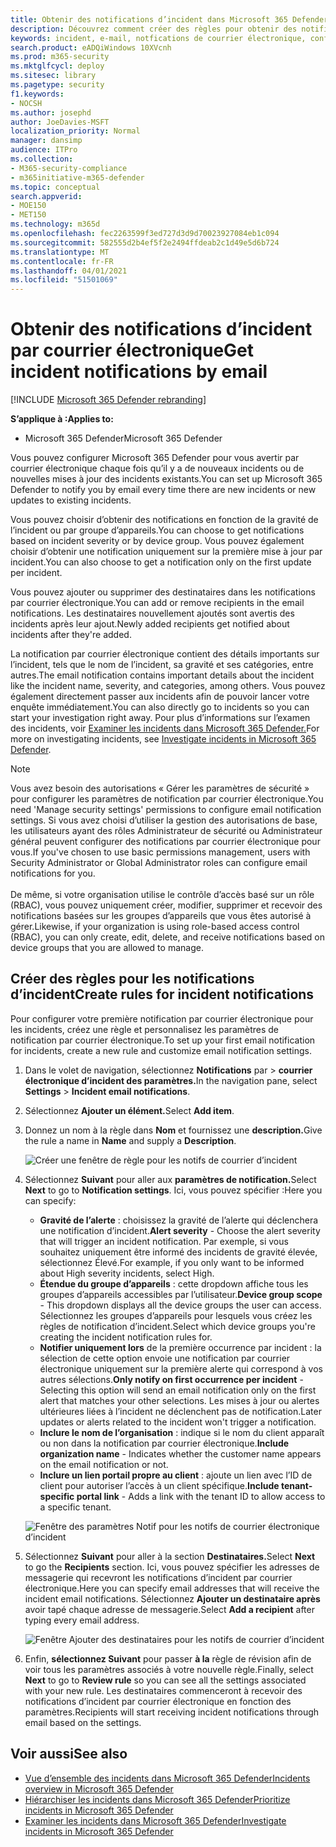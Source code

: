 ```yaml
---
title: Obtenir des notifications d’incident dans Microsoft 365 Defender
description: Découvrez comment créer des règles pour obtenir des notifications par courrier électronique pour les incidents dans Microsoft 365 Defender
keywords: incident, e-mail, notfications de courrier électronique, configurer, utilisateurs, boîte aux lettres, courrier électronique, incidents
search.product: eADQiWindows 10XVcnh
ms.prod: m365-security
ms.mktglfcycl: deploy
ms.sitesec: library
ms.pagetype: security
f1.keywords:
- NOCSH
ms.author: josephd
author: JoeDavies-MSFT
localization_priority: Normal
manager: dansimp
audience: ITPro
ms.collection:
- M365-security-compliance
- m365initiative-m365-defender
ms.topic: conceptual
search.appverid:
- MOE150
- MET150
ms.technology: m365d
ms.openlocfilehash: fec2263599f3ed727d3d9d70023927084eb1c094
ms.sourcegitcommit: 582555d2b4ef5f2e2494ffdeab2c1d49e5d6b724
ms.translationtype: MT
ms.contentlocale: fr-FR
ms.lasthandoff: 04/01/2021
ms.locfileid: "51501069"
---
```

# <a name="get-incident-notifications-by-email"></a><span data-ttu-id="5e4c6-104">Obtenir des notifications d’incident par courrier électronique</span><span class="sxs-lookup"><span data-stu-id="5e4c6-104">Get incident notifications by email</span></span>

[!INCLUDE [Microsoft 365 Defender rebranding](../includes/microsoft-defender.md)]


<span data-ttu-id="5e4c6-105">**S’applique à :**</span><span class="sxs-lookup"><span data-stu-id="5e4c6-105">**Applies to:**</span></span>
- <span data-ttu-id="5e4c6-106">Microsoft 365 Defender</span><span class="sxs-lookup"><span data-stu-id="5e4c6-106">Microsoft 365 Defender</span></span>

<span data-ttu-id="5e4c6-107">Vous pouvez configurer Microsoft 365 Defender pour vous avertir par courrier électronique chaque fois qu’il y a de nouveaux incidents ou de nouvelles mises à jour des incidents existants.</span><span class="sxs-lookup"><span data-stu-id="5e4c6-107">You can set up Microsoft 365 Defender to notify you by email every time there are new incidents or new updates to existing incidents.</span></span> 

<span data-ttu-id="5e4c6-108">Vous pouvez choisir d’obtenir des notifications en fonction de la gravité de l’incident ou par groupe d’appareils.</span><span class="sxs-lookup"><span data-stu-id="5e4c6-108">You can choose to get notifications based on incident severity or by device group.</span></span> <span data-ttu-id="5e4c6-109">Vous pouvez également choisir d’obtenir une notification uniquement sur la première mise à jour par incident.</span><span class="sxs-lookup"><span data-stu-id="5e4c6-109">You can also choose to get a notification only on the first update per incident.</span></span>

<span data-ttu-id="5e4c6-110">Vous pouvez ajouter ou supprimer des destinataires dans les notifications par courrier électronique.</span><span class="sxs-lookup"><span data-stu-id="5e4c6-110">You can add or remove recipients in the email notifications.</span></span> <span data-ttu-id="5e4c6-111">Les destinataires nouvellement ajoutés sont avertis des incidents après leur ajout.</span><span class="sxs-lookup"><span data-stu-id="5e4c6-111">Newly added recipients get notified about incidents after they're added.</span></span> 

<span data-ttu-id="5e4c6-112">La notification par courrier électronique contient des détails importants sur l’incident, tels que le nom de l’incident, sa gravité et ses catégories, entre autres.</span><span class="sxs-lookup"><span data-stu-id="5e4c6-112">The email notification contains important details about the incident like the incident name, severity, and categories, among others.</span></span> <span data-ttu-id="5e4c6-113">Vous pouvez également directement passer aux incidents afin de pouvoir lancer votre enquête immédiatement.</span><span class="sxs-lookup"><span data-stu-id="5e4c6-113">You can also directly go to incidents so you can start your investigation right away.</span></span> <span data-ttu-id="5e4c6-114">Pour plus d’informations sur l’examen des incidents, voir [Examiner les incidents dans Microsoft 365 Defender.](./investigate-incidents.md)</span><span class="sxs-lookup"><span data-stu-id="5e4c6-114">For more on investigating incidents, see [Investigate incidents in Microsoft 365 Defender](./investigate-incidents.md).</span></span>

>[!NOTE]
><span data-ttu-id="5e4c6-115">Vous avez besoin des autorisations « Gérer les paramètres de sécurité » pour configurer les paramètres de notification par courrier électronique.</span><span class="sxs-lookup"><span data-stu-id="5e4c6-115">You need 'Manage security settings' permissions to configure email notification settings.</span></span> <span data-ttu-id="5e4c6-116">Si vous avez choisi d’utiliser la gestion des autorisations de base, les utilisateurs ayant des rôles Administrateur de sécurité ou Administrateur général peuvent configurer des notifications par courrier électronique pour vous.</span><span class="sxs-lookup"><span data-stu-id="5e4c6-116">If you've chosen to use basic permissions management, users with Security Administrator or Global Administrator roles can configure email notifications for you.</span></span> <br> <br>
<span data-ttu-id="5e4c6-117">De même, si votre organisation utilise le contrôle d’accès basé sur un rôle (RBAC), vous pouvez uniquement créer, modifier, supprimer et recevoir des notifications basées sur les groupes d’appareils que vous êtes autorisé à gérer.</span><span class="sxs-lookup"><span data-stu-id="5e4c6-117">Likewise, if your organization is using role-based access control (RBAC), you can only create, edit, delete, and receive notifications based on device groups that you are allowed to manage.</span></span>

## <a name="create-rules-for-incident-notifications"></a><span data-ttu-id="5e4c6-118">Créer des règles pour les notifications d’incident</span><span class="sxs-lookup"><span data-stu-id="5e4c6-118">Create rules for incident notifications</span></span>

<span data-ttu-id="5e4c6-119">Pour configurer votre première notification par courrier électronique pour les incidents, créez une règle et personnalisez les paramètres de notification par courrier électronique.</span><span class="sxs-lookup"><span data-stu-id="5e4c6-119">To set up your first email notification for incidents, create a new rule and customize email notification settings.</span></span>

1. <span data-ttu-id="5e4c6-120">Dans le volet de navigation, sélectionnez **Notifications** par  >  **courrier électronique d’incident des paramètres.**</span><span class="sxs-lookup"><span data-stu-id="5e4c6-120">In the navigation pane, select **Settings** > **Incident email notifications**.</span></span>
2. <span data-ttu-id="5e4c6-121">Sélectionnez **Ajouter un élément.**</span><span class="sxs-lookup"><span data-stu-id="5e4c6-121">Select **Add item**.</span></span>
3. <span data-ttu-id="5e4c6-122">Donnez un nom à la règle dans **Nom** et fournissez une **description.**</span><span class="sxs-lookup"><span data-stu-id="5e4c6-122">Give the rule a name in **Name** and supply a **Description**.</span></span>

    ![Créer une fenêtre de règle pour les notifs de courrier d’incident](../../media/incidentemailnotif1.png) 
4. <span data-ttu-id="5e4c6-124">Sélectionnez **Suivant** pour aller aux **paramètres de notification.**</span><span class="sxs-lookup"><span data-stu-id="5e4c6-124">Select **Next** to go to **Notification settings**.</span></span> <span data-ttu-id="5e4c6-125">Ici, vous pouvez spécifier :</span><span class="sxs-lookup"><span data-stu-id="5e4c6-125">Here you can specify:</span></span>
    - <span data-ttu-id="5e4c6-126">**Gravité de l’alerte** : choisissez la gravité de l’alerte qui déclenchera une notification d’incident.</span><span class="sxs-lookup"><span data-stu-id="5e4c6-126">**Alert severity** - Choose the alert severity that will trigger an incident notification.</span></span> <span data-ttu-id="5e4c6-127">Par exemple, si vous souhaitez uniquement être informé des incidents de gravité élevée, sélectionnez Élevé.</span><span class="sxs-lookup"><span data-stu-id="5e4c6-127">For example, if you only want to be informed about High severity incidents, select High.</span></span>
    - <span data-ttu-id="5e4c6-128">**Étendue du groupe d’appareils** : cette dropdown affiche tous les groupes d’appareils accessibles par l’utilisateur.</span><span class="sxs-lookup"><span data-stu-id="5e4c6-128">**Device group scope** - This dropdown displays all the device groups the user can access.</span></span> <span data-ttu-id="5e4c6-129">Sélectionnez les groupes d’appareils pour lesquels vous créez les règles de notification d’incident.</span><span class="sxs-lookup"><span data-stu-id="5e4c6-129">Select which device groups you're creating the incident notification rules for.</span></span>
    - <span data-ttu-id="5e4c6-130">**Notifier uniquement lors** de la première occurrence par incident : la sélection de cette option envoie une notification par courrier électronique uniquement sur la première alerte qui correspond à vos autres sélections.</span><span class="sxs-lookup"><span data-stu-id="5e4c6-130">**Only notify on first occurrence per incident** - Selecting this option will send an email notification only on the first alert that matches your other selections.</span></span> <span data-ttu-id="5e4c6-131">Les mises à jour ou alertes ultérieures liées à l’incident ne déclenchent pas de notification.</span><span class="sxs-lookup"><span data-stu-id="5e4c6-131">Later updates or alerts related to the incident won't trigger a notification.</span></span>
    - <span data-ttu-id="5e4c6-132">**Inclure le nom de l’organisation** : indique si le nom du client apparaît ou non dans la notification par courrier électronique.</span><span class="sxs-lookup"><span data-stu-id="5e4c6-132">**Include organization name** - Indicates whether the customer name appears on the email notification or not.</span></span>
    - <span data-ttu-id="5e4c6-133">**Inclure un lien portail propre au client** : ajoute un lien avec l’ID de client pour autoriser l’accès à un client spécifique.</span><span class="sxs-lookup"><span data-stu-id="5e4c6-133">**Include tenant-specific portal link** -  Adds a link with the tenant ID to allow access to a specific tenant.</span></span>
    
    ![Fenêtre des paramètres Notif pour les notifs de courrier électronique d’incident](../../media/incidentemailnotif2.png)
5. <span data-ttu-id="5e4c6-135">Sélectionnez **Suivant** pour aller à la section **Destinataires.**</span><span class="sxs-lookup"><span data-stu-id="5e4c6-135">Select **Next** to go the **Recipients** section.</span></span> <span data-ttu-id="5e4c6-136">Ici, vous pouvez spécifier les adresses de messagerie qui recevront les notifications d’incident par courrier électronique.</span><span class="sxs-lookup"><span data-stu-id="5e4c6-136">Here you can specify email addresses that will receive the incident email notifications.</span></span> <span data-ttu-id="5e4c6-137">Sélectionnez **Ajouter un destinataire après** avoir tapé chaque adresse de messagerie.</span><span class="sxs-lookup"><span data-stu-id="5e4c6-137">Select **Add a recipient** after typing every email address.</span></span>

    ![Fenêtre Ajouter des destinataires pour les notifs de courrier d’incident](../../media/incidentemailnotif3.png) 

6. <span data-ttu-id="5e4c6-139">Enfin, **sélectionnez Suivant** pour passer **à la** règle de révision afin de voir tous les paramètres associés à votre nouvelle règle.</span><span class="sxs-lookup"><span data-stu-id="5e4c6-139">Finally, select **Next** to go to **Review rule** so you can see all the settings associated with your new rule.</span></span> <span data-ttu-id="5e4c6-140">Les destinataires commenceront à recevoir des notifications d’incident par courrier électronique en fonction des paramètres.</span><span class="sxs-lookup"><span data-stu-id="5e4c6-140">Recipients will start receiving incident notifications through email based on the settings.</span></span>

## <a name="see-also"></a><span data-ttu-id="5e4c6-141">Voir aussi</span><span class="sxs-lookup"><span data-stu-id="5e4c6-141">See also</span></span>
- [<span data-ttu-id="5e4c6-142">Vue d’ensemble des incidents dans Microsoft 365 Defender</span><span class="sxs-lookup"><span data-stu-id="5e4c6-142">Incidents overview in Microsoft 365 Defender</span></span>](./incidents-overview.md)
- [<span data-ttu-id="5e4c6-143">Hiérarchiser les incidents dans Microsoft 365 Defender</span><span class="sxs-lookup"><span data-stu-id="5e4c6-143">Prioritize incidents in Microsoft 365 Defender</span></span>](./incident-queue.md)
- [<span data-ttu-id="5e4c6-144">Examiner les incidents dans Microsoft 365 Defender</span><span class="sxs-lookup"><span data-stu-id="5e4c6-144">Investigate incidents in Microsoft 365 Defender</span></span>](./investigate-incidents.md)
